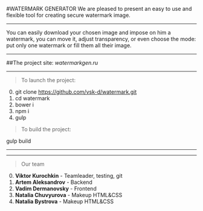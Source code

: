 #WATERMARK GENERATOR
We are pleased to present an easy to use and flexible tool for creating secure watermark image.

---

You can easily download your chosen image and impose on him a watermark, you can move it, adjust transparency, or even choose the mode: put only one watermark or fill them all their image.

---

##The project site: *watermarkgen.ru*

---

>To launch the project:

0. git clone https://github.com/vsk-d/watermark.git
1. cd watermark
2. bower i
3. npm i
4. gulp

>To build the project:

gulp build

---
---

>Our team

0. **Viktor Kurochkin** - Teamleader, testing, git
1. **Artem Aleksandrov** - Backend
2. **Vadim Dermanovsky** - Frontend
3. **Natalia Chuvyurova** - Makeup HTML&CSS
4. **Natalia Bystrova** - Makeup HTML&CSS
